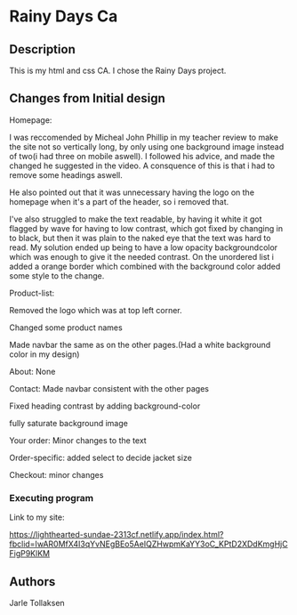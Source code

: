 # Rainy Days Ca

## Description

This is my html and css CA. I chose the Rainy Days project.

## Changes from Initial design

Homepage:

I was reccomended by Micheal John Phillip in my teacher review to make the site not so vertically long, by only using one background image instead of two(i had three on mobile aswell). I followed his advice, and made the changed he suggested in the video. A consquence of this is that i had to remove some headings aswell.

He also pointed out that it was unnecessary having the logo on the homepage when it's a part of the header, so i removed that. 

I've also struggled to make the text readable, by having it white it got flagged by wave for having to low contrast, which got fixed by changing in to black, but then it was plain to the naked eye that the text was hard to read. My solution ended up being to have a low opacity backgroundcolor which was enough to give it the needed contrast. On the unordered list i added a orange border which combined with the background color added some style to the change.


Product-list:

Removed the logo which was at top left corner. 

Changed some product names 

Made navbar the same as on the other pages.(Had a white background color in my design)

About:
None

Contact:
Made navbar consistent with the other pages

Fixed heading contrast by adding  background-color

fully saturate background image 



Your order:
Minor changes to the text

Order-specific:
added select to decide jacket size

Checkout:
minor changes




### Executing program

Link to my site:

https://lighthearted-sundae-2313cf.netlify.app/index.html?fbclid=IwAR0MfX4I3qYvNEgBEo5AeIQZHwpmKaYY3oC_KPtD2XDdKmgHjCFigP9KlKM


## Authors

Jarle Tollaksen

